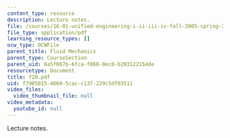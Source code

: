 ```yaml
---
content_type: resource
description: Lecture notes.
file: /courses/16-01-unified-engineering-i-ii-iii-iv-fall-2005-spring-2006/f790501546695cacc137229c5df03511_f20.pdf
file_type: application/pdf
learning_resource_types: []
ocw_type: OCWFile
parent_title: Fluid Mechanics
parent_type: CourseSection
parent_uid: 6a5f667b-6fca-f068-0ec8-b203122154de
resourcetype: Document
title: f20.pdf
uid: f7905015-4669-5cac-c137-229c5df03511
video_files:
  video_thumbnail_file: null
video_metadata:
  youtube_id: null
---
```

Lecture notes.

